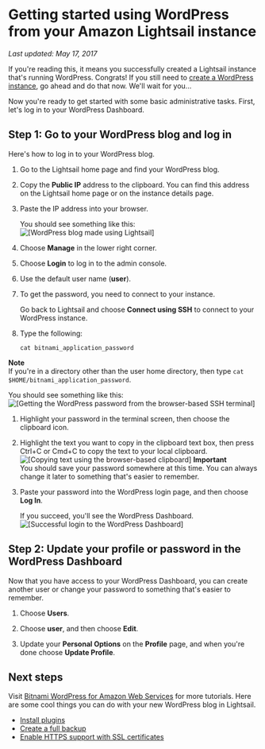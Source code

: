 # Getting started using WordPress from your Amazon Lightsail instance<a name="getting-started-with-wordpress-and-lightsail"></a>

 *Last updated: May 17, 2017* 

If you're reading this, it means you successfully created a Lightsail instance that's running WordPress\. Congrats\! If you still need to [create a WordPress instance](getting-started-with-amazon-lightsail.md), go ahead and do that now\. We'll wait for you\.\.\.

Now you're ready to get started with some basic administrative tasks\. First, let's log in to your WordPress Dashboard\.

## Step 1: Go to your WordPress blog and log in<a name="go-to-your-wordpress-blog"></a>

Here's how to log in to your WordPress blog\.

1. Go to the Lightsail home page and find your WordPress blog\.

1. Copy the **Public IP** address to the clipboard\. You can find this address on the Lightsail home page or on the instance details page\.

1. Paste the IP address into your browser\.

   You should see something like this:  
![\[WordPress blog made using Lightsail\]](https://d9yljz1nd5001.cloudfront.net/en_us/839d5f6fb9fda85efe16b0c03ccc5f0f/images/wordpress-blog-lightsail-bitnami-new.png)

1. Choose **Manage** in the lower right corner\.

1. Choose **Login** to log in to the admin console\.

1. Use the default user name \(**user**\)\.

1. To get the password, you need to connect to your instance\.

   Go back to Lightsail and choose **Connect using SSH** to connect to your WordPress instance\.

1. Type the following:

   ```
   cat bitnami_application_password
   ```
**Note**  
If you're in a directory other than the user home directory, then type `cat $HOME/bitnami_application_password`\.

   You should see something like this:  
![\[Getting the WordPress password from the browser-based SSH terminal\]](https://d9yljz1nd5001.cloudfront.net/en_us/839d5f6fb9fda85efe16b0c03ccc5f0f/images/amazon-lightsail-bitnami-wordpress-password.png)

1. Highlight your password in the terminal screen, then choose the clipboard icon\.

1. Highlight the text you want to copy in the clipboard text box, then press Ctrl\+C or Cmd\+C to copy the text to your local clipboard\.  
![\[Copying text using the browser-based clipboard\]](https://d9yljz1nd5001.cloudfront.net/en_us/839d5f6fb9fda85efe16b0c03ccc5f0f/images/lightsail-terminal-ssh-rdp-clipboard.png)
**Important**  
You should save your password somewhere at this time\. You can always change it later to something that's easier to remember\.

1. Paste your password into the WordPress login page, and then choose **Log In**\.

   If you succeed, you'll see the WordPress Dashboard\.  
![\[Successful login to the WordPress Dashboard\]](https://d9yljz1nd5001.cloudfront.net/en_us/839d5f6fb9fda85efe16b0c03ccc5f0f/images/amazon-lightsail-wordpress-dashboard.png)

## Step 2: Update your profile or password in the WordPress Dashboard<a name="create-a-new-admin-user-in-wordpress"></a>

Now that you have access to your WordPress Dashboard, you can create another user or change your password to something that's easier to remember\.

1. Choose **Users**\.

1. Choose **user**, and then choose **Edit**\.

1. Update your **Personal Options** on the **Profile** page, and when you're done choose **Update Profile**\.

## Next steps<a name="getting-started-wordpress-lightsail-next-steps"></a>

Visit [Bitnami WordPress for Amazon Web Services](https://docs.bitnami.com/aws/apps/wordpress/) for more tutorials\. Here are some cool things you can do with your new WordPress blog in Lightsail\.
+  [Install plugins](https://docs.bitnami.com/aws/apps/wordpress/#how-to-install-a-plugin-on-wordpress) 
+  [Create a full backup](https://docs.bitnami.com/aws/apps/wordpress/#how-to-create-a-full-backup-of-wordpress) 
+  [Enable HTTPS support with SSL certificates](https://docs.bitnami.com/aws/apps/wordpress/#how-to-enable-https-support-with-ssl-certificates) 